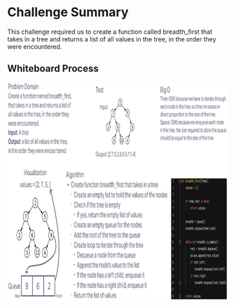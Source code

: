 # **Challenge Summary**

This challenge required us to create a function called breadth_first that takes in a tree and returns a list of  all values in the tree, in the order they were encountered.

## **Whiteboard Process**

<img src="./tree-breadth-first.PNG" width="800" height="500" />
